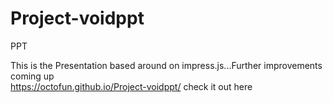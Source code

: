 # Project-voidppt
PPT

This is the Presentation based around on impress.js...Further improvements coming up <br>
https://octofun.github.io/Project-voidppt/ check it out here
